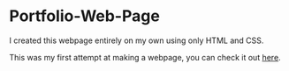 # Portfolio-Web-Page

I created this webpage entirely on my own using only HTML and CSS.

This was my first attempt at making a webpage, you can check it out [here](https://rachelsparto.github.io/Portfolio-Web-Page/).
